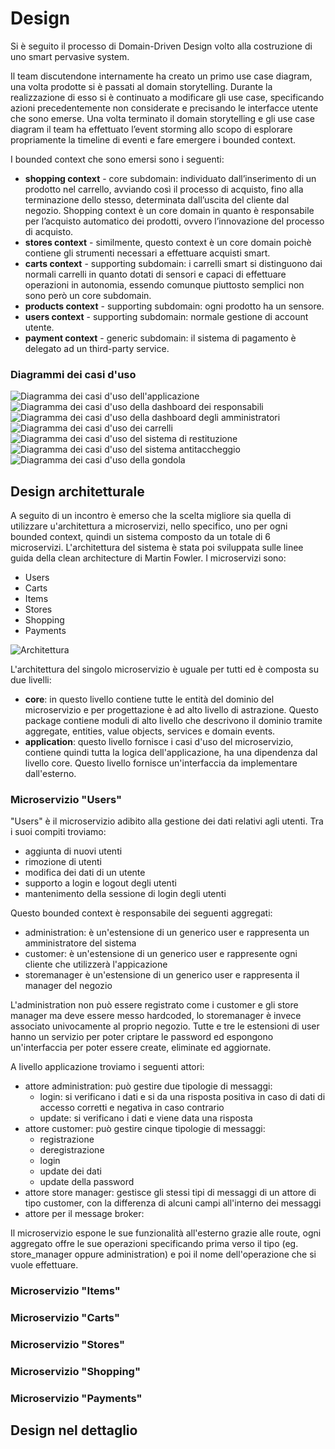 # Design

Si è seguito il processo di Domain-Driven Design volto alla costruzione di uno smart pervasive system.

Il team discutendone internamente ha creato un primo use case diagram, una volta prodotte si è passati al domain storytelling.
Durante la realizzazione di esso si è continuato a modificare gli use case, specificando azioni precedentemente non considerate e precisando le interfacce utente che sono emerse.
Una volta terminato il domain storytelling e gli use case diagram il team ha effettuato l’event storming allo scopo di esplorare propriamente la timeline di eventi e fare emergere i bounded context.

I bounded context che sono emersi sono i seguenti:
- **shopping context** - core subdomain: individuato dall’inserimento di un prodotto nel carrello, avviando così il processo di acquisto, fino alla terminazione dello stesso, determinata dall’uscita del cliente dal negozio. Shopping context è un core domain in quanto è responsabile per l’acquisto automatico dei prodotti, ovvero l’innovazione del processo di acquisto.
- **stores context** - similmente, questo context è un core domain poichè contiene gli strumenti necessari a effettuare acquisti smart.
- **carts context** - supporting subdomain: i carrelli smart si distinguono dai normali carrelli in quanto dotati di sensori e capaci di effettuare operazioni in autonomia, essendo comunque piuttosto semplici non sono però un core subdomain.
- **products context** - supporting subdomain: ogni prodotto ha un sensore.
- **users context** - supporting subdomain: normale gestione di account utente.
- **payment context** - generic subdomain: il sistema di pagamento è delegato ad un third-party service.

### Diagrammi dei casi d'uso

<img title="Applicazione" alt="Diagramma dei casi d'uso dell'applicazione" src="res/Applicazione.jpg">

<img title="Dashboard responsabili" alt="Diagramma dei casi d'uso della dashboard dei responsabili" src="res/DashboardResponsabile.jpg">

<img title="Dashboard amministratori" alt="Diagramma dei casi d'uso della dashboard degli amministratori" src="res/DashboardAmministrazione.jpg">

<img title="Carrello" alt="Diagramma dei casi d'uso dei carrelli" src="res/Carrello.jpg">

<img title="Sistema restituzione" alt="Diagramma dei casi d'uso del sistema di restituzione" src="res/SistemaRestituzione.jpg">

<img title="Sistema antitaccheggio" alt="Diagramma dei casi d'uso del sistema antitaccheggio" src="res/SistemaAntitaccheggio.jpg">

<img title="Gondola" alt="Diagramma dei casi d'uso della gondola" src="res/Gondola.jpg">

## Design architetturale
A seguito di un incontro è emerso che la scelta migliore sia quella di utilizzare u'architettura a microservizi, nello specifico, uno per ogni bounded context, quindi un sistema composto da un totale di 6 microservizi. L'architettura del sistema è stata poi sviluppata sulle linee guida della clean architecture di Martin Fowler. I microservizi sono:
- Users
- Carts
- Items
- Stores
- Shopping
- Payments

<img title="Architettura" alt="Architettura" src="res/Architecture.jpg">

L'architettura del singolo microservizio è uguale per tutti ed è composta su due livelli:
- **core**: in questo livello contiene tutte le entità del dominio del microservizio e per progettazione è ad alto livello di astrazione. Questo package contiene moduli di alto livello che descrivono il dominio tramite aggregate, entities, value objects, services e domain events.
- **application**: questo livello fornisce i casi d'uso del microservizio, contiene quindi tutta la logica dell'applicazione, ha una dipendenza dal livello core. Questo livello fornisce un'interfaccia da implementare dall'esterno.

### Microservizio "Users"
"Users" è il microservizio adibito alla gestione dei dati relativi agli utenti. Tra i suoi compiti troviamo:
- aggiunta di nuovi utenti
- rimozione di utenti
- modifica dei dati di un utente
- supporto a login e logout degli utenti
- mantenimento della sessione di login degli utenti

Questo bounded context è responsabile dei seguenti aggregati:
- administration: è un'estensione di un generico user e rappresenta un amministratore del sistema
- customer: è un'estensione di un generico user e rappresente ogni cliente che utilizzerà l'appicazione
- storemanager è un'estensione di un generico user e rappresenta il manager del negozio

L'administration non può essere registrato come i customer e gli store manager ma deve essere messo hardcoded, lo storemanager è invece associato univocamente al proprio negozio.
Tutte e tre le estensioni di user hanno un servizio per poter criptare le password ed espongono un'interfaccia per poter essere create, eliminate ed aggiornate.

A livello applicazione troviamo i seguenti attori:
- attore administration: può gestire due tipologie di messaggi:
    - login: si verificano i dati e si da una risposta positiva in caso di dati di accesso corretti e negativa in caso contrario
    - update: si verificano i dati e viene data una risposta
- attore customer: può gestire cinque tipologie di messaggi:
    - registrazione
    - deregistrazione
    - login
    - update dei dati
    - update della password
- attore store manager: gestisce gli stessi tipi di messaggi di un attore di tipo customer, con la differenza di alcuni campi all'interno dei messaggi
- attore per il message broker:

Il microservizio espone le sue funzionalità all'esterno grazie alle route, ogni aggregato offre le sue operazioni specificando prima verso il tipo (eg. store_manager oppure administration) e poi il nome dell'operazione che si vuole effettuare.

### Microservizio "Items"

### Microservizio "Carts"

### Microservizio "Stores"

### Microservizio "Shopping"

### Microservizio "Payments"


## Design nel dettaglio

